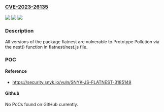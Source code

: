 ### [CVE-2023-26135](https://cve.mitre.org/cgi-bin/cvename.cgi?name=CVE-2023-26135)
![](https://img.shields.io/static/v1?label=Product&message=flatnest&color=blue)
![](https://img.shields.io/static/v1?label=Version&message=0%3C%20*%20&color=brighgreen)
![](https://img.shields.io/static/v1?label=Vulnerability&message=Prototype%20Pollution&color=brighgreen)

### Description

All versions of the package flatnest are vulnerable to Prototype Pollution via the nest() function in flatnest/nest.js file.

### POC

#### Reference
- https://security.snyk.io/vuln/SNYK-JS-FLATNEST-3185149

#### Github
No PoCs found on GitHub currently.

